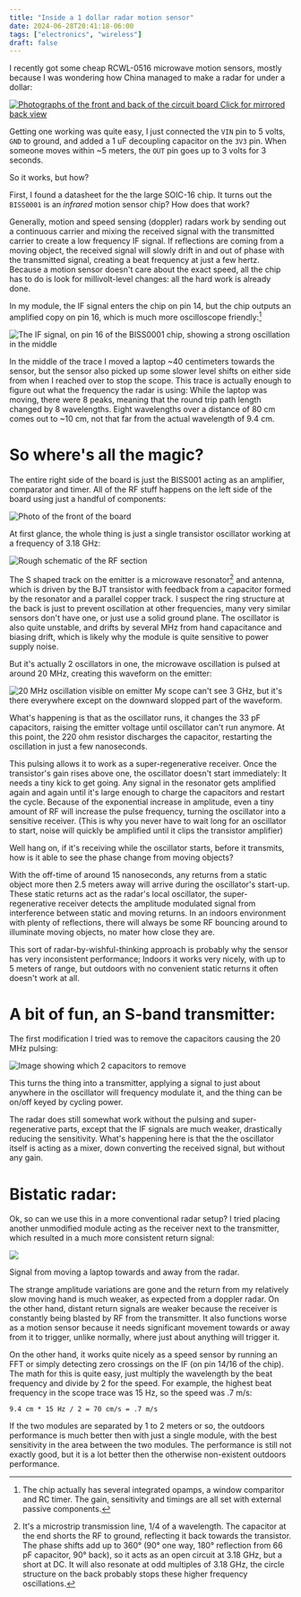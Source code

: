 ```yaml
---
title: "Inside a 1 dollar radar motion sensor"
date: 2024-06-28T20:41:18-06:00
tags: ["electronics", "wireless"]
draft: false
---
```


I recently got some cheap RCWL-0516 microwave motion sensors, mostly because I was wondering how China managed to make a radar for under a dollar:

[![Photographs of the front and back of the circuit board](board.png) Click for mirrored back view](boardrev.png)

Getting one working was quite easy, I just connected the `VIN` pin to 5 volts, `GND` to ground, and added a 1 uF decoupling capacitor on the `3V3` pin.
When someone moves within ~5 meters, the `OUT` pin goes up to 3 volts for 3 seconds. 

So it works, but how?

First, I found a datasheet for the the large SOIC-16 chip.
It turns out the `BISS0001` is an *infrared* motion sensor chip? How does that work?

Generally, motion and speed sensing (doppler) radars work by sending out a continuous carrier and mixing the received signal with the transmitted carrier to create a low frequency IF signal.
If reflections are coming from a moving object, the received signal will slowly drift in and out of phase with the transmitted signal, creating a beat frequency at just a few hertz.
Because a motion sensor doesn't care about the exact speed, all the chip has to do is look for millivolt-level changes: all the hard work is already done.

In my module, the IF signal enters the chip on pin 14, but the chip outputs an amplified copy on pin 16, which is much more oscilloscope friendly:[^biss]

![The IF signal, on pin 16 of the BISS0001 chip, showing a strong oscillation in the middle](iftap.png)

In the middle of the trace I moved a laptop ~40 centimeters towards the sensor, but the sensor also picked up some slower level shifts on either side from when I reached over to stop the scope.
This trace is actually enough to figure out what the frequency the radar is using: While the laptop was moving, there were 8 peaks, meaning that the round trip path length changed by 8 wavelengths.
Eight wavelengths over a distance of 80 cm comes out to ~10 cm, not that far from the actual wavelength of 9.4 cm.

# So where's all the magic?

The entire right side of the board is just the BISS001 acting as an amplifier, comparator and timer.
All of the RF stuff happens on the left side of the board using just a handful of components:

![Photo of the front of the board](front.png)

At first glance, the whole thing is just a single transistor oscillator working at a frequency of 3.18 GHz:

![Rough schematic of the RF section](RF.png)

The S shaped track on the emitter is a microwave resonator[^resonator] and antenna, which is driven by the BJT transistor with feedback from a capacitor formed by the resonator and a parallel copper track.
I suspect the ring structure at the back is just to prevent oscillation at other frequencies, many very similar sensors don't have one, or just use a solid ground plane.
The oscillator is also quite unstable, and drifts by several MHz from hand capacitance and biasing drift, which is likely why the module is quite sensitive to power supply noise.

But it's actually 2 oscillators in one, the microwave oscillation is pulsed at around 20 MHz, creating this waveform on the emitter:

![20 MHz oscillation visible on emitter](squench.png)
My scope can't see 3 GHz, but it's there everywhere except on the downward slopped part of the waveform. 

What's happening is that as the oscillator runs, it changes the 33 pF capacitors, raising the emitter voltage until oscillator can't run anymore.
At this point, the 220 ohm resistor discharges the capacitor, restarting the oscillation in just a few nanoseconds.

This pulsing allows it to work as a super-regenerative receiver.
Once the transistor's gain rises above one, the oscillator doesn't start immediately: It needs a tiny kick to get going. 
Any signal in the resonator gets amplified again and again until it's large enough to charge the capacitors and restart the cycle.
Because of the exponential increase in amplitude, even a tiny amount of RF will increase the pulse frequency, turning the oscillator into a sensitive receiver.
(This is why you never have to wait long for an oscillator to start, noise will quickly be amplified until it clips the transistor amplifier)

Well hang on, if it's receiving while the oscillator starts, before it transmits, how is it able to see the phase change from moving objects?

With the off-time of around 15 nanoseconds, any returns from a static object more then 2.5 meters away will arrive during the oscillator's start-up.
These static returns act as the radar's local oscillator, the super-regenerative receiver detects the amplitude modulated signal from interference between static and moving returns.
In an indoors environment with plenty of reflections, there will always be some RF bouncing around to illuminate moving objects, no mater how close they are.

This sort of radar-by-wishful-thinking approach is probably why the sensor has very inconsistent performance;
Indoors it works very nicely, with up to 5 meters of range, but outdoors with no convenient static returns it often doesn't work at all.

# A bit of fun, an S-band transmitter:

The first modification I tried was to remove the capacitors causing the 20 MHz pulsing:

![Image showing which 2 capacitors to remove](cw_tx.png)

This turns the thing into a transmitter, applying a signal to just about anywhere in the oscillator will frequency modulate it, and the thing can be on/off keyed by cycling power.

The radar does still somewhat work without the pulsing and super-regenerative parts, except that the IF signals are much weaker, drastically reducing the sensitivity.
What's happening here is that the the oscillator itself is acting as a mixer, down converting the received signal, but without any gain.

# Bistatic radar:

Ok, so can we use this in a more conventional radar setup?
I tried placing another unmodified module acting as the receiver next to the transmitter, which resulted in a much more consistent return signal:

![](bistatic.png)

Signal from moving a laptop towards and away from the radar.

The strange amplitude variations are gone and the return from my relatively slow moving hand is much weaker, as expected from a doppler radar.
On the other hand, distant return signals are weaker because the receiver is constantly being blasted by RF from the transmitter.
It also functions worse as a motion sensor because it needs significant movement towards or away from it to trigger, unlike normally, where just about anything will trigger it.

On the other hand, it works quite nicely as a speed sensor by running an FFT or simply detecting zero crossings on the IF (on pin 14/16 of the chip).
The math for this is quite easy, just multiply the wavelength by the beat frequency and divide by 2 for the speed.
For example, the highest beat frequency in the scope trace was 15 Hz, so the speed was .7 m/s:

```
9.4 cm * 15 Hz / 2 = 70 cm/s = .7 m/s
```

If the two modules are separated by 1 to 2 meters or so, the outdoors performance is much better then with just a single module, with the best sensitivity in the area between the two modules.
The performance is still not exactly good, but it is a lot better then the otherwise non-existent outdoors performance.

[^biss]: The chip actually has several integrated opamps, a window comparitor and RC timer. The gain, sensitivity and timings are all set with external passive components.

[^resonator]:
	It's a microstrip transmission line, 1/4 of a wavelength. The capacitor at the end shorts the RF to ground, reflecting it back towards the transistor.
	The phase shifts add up to 360° (90° one way, 180° reflection from 66 pF capacitor, 90° back), so it acts as an open circuit at 3.18 GHz, but a short at DC.
	It will also resonate at odd multiples of 3.18 GHz, the circle structure on the back probably stops these higher frequency oscillations.
